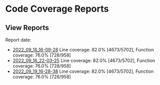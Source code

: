 # Code Coverage Reports


## View Reports

Report date:
 - [2022_09_16_16-09-28](https://htmlpreview.github.io/?https://github.com/GleasonK/stablehlo/blob/ccov/reports/ccov_2022_09_16_16-09-28/index.html) Line coverage: 82.0% [4673/5702], Function coverage: 76.0% [728/958]
 - [2022_09_16_22-03-25](https://htmlpreview.github.io/?https://github.com/GleasonK/stablehlo/blob/ccov/reports/ccov_2022_09_16_22-03-25/index.html) Line coverage: 82.0% [4673/5702], Function coverage: 76.0% [728/958]
 - [2022_09_19_16-28-38](https://htmlpreview.github.io/?https://github.com/GleasonK/stablehlo/blob/ccov/reports/ccov_2022_09_19_16-28-38/index.html) Line coverage: 82.0% [4673/5702], Function coverage: 76.0% [728/958]

